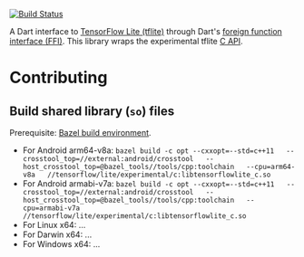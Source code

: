 [![Build Status](https://travis-ci.org/dart-lang/tflite_native.svg?branch=master)](https://travis-ci.org/dart-lang/tflite_native)

A Dart interface to [TensorFlow Lite (tflite)](https://www.tensorflow.org/lite) through
Dart's [foreign function interface (FFI)](https://dart.dev/server/c-interop).
This library wraps the experimental tflite
[C API](https://github.com/tensorflow/tensorflow/blob/master/tensorflow/lite/experimental/c/c_api.h).

# Contributing

## Build shared library (`so`) files

Prerequisite: [Bazel build environment](https://www.tensorflow.org/install/source).

- For Android arm64-v8a: `bazel build -c opt --cxxopt=--std=c++11   --crosstool_top=//external:android/crosstool   --host_crosstool_top=@bazel_tools//tools/cpp:toolchain   --cpu=arm64-v8a   //tensorflow/lite/experimental/c:libtensorflowlite_c.so`
- For Android armabi-v7a: `bazel build -c opt --cxxopt=--std=c++11   --crosstool_top=//external:android/crosstool   --host_crosstool_top=@bazel_tools//tools/cpp:toolchain   --cpu=armabi-v7a   //tensorflow/lite/experimental/c:libtensorflowlite_c.so`
- For Linux x64: ...
- For Darwin x64: ...
- For Windows x64: ...
